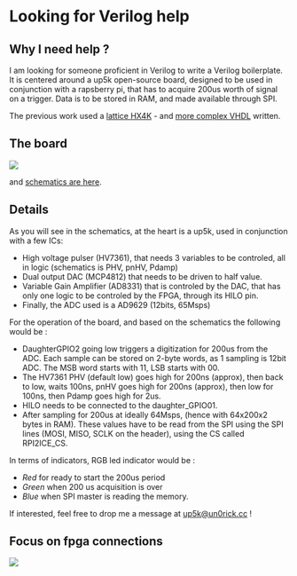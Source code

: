 # Looking for Verilog help

## Why I need help ?

I am looking for someone proficient in Verilog to write a Verilog boilerplate. It is centered around a up5k open-source board, designed to be used in conjunction with a rapsberry pi, that has to acquire 200us worth of signal on a trigger. Data is to be stored in RAM, and made available through SPI. 

The previous work used a [lattice HX4K](http://un0rick.cc/) - and [more complex VHDL](https://github.com/kelu124/un0rick/tree/master/software) written. 

## The board

![](https://raw.githubusercontent.com/kelu124/un0rick/master/images/lit3.png)

and [schematics are here](https://github.com/kelu124/un0rick/raw/master/images/15626199370000-default.pdf).

## Details

As you will see in the schematics, at the heart is a up5k, used in conjunction with a few ICs:
* High voltage pulser (HV7361), that needs 3 variables to be controled, all in logic (schematics is PHV, pnHV, Pdamp)
* Dual output DAC (MCP4812) that needs to be driven to half value.
* Variable Gain Amplifier (AD8331) that is controled by the DAC, that has only one logic to be controled by the FPGA, through its HILO pin.
* Finally, the ADC used is a AD9629 (12bits, 65Msps)

For the operation of the board, and based on the schematics the following would be  :
* DaughterGPIO2 going low triggers a digitization for 200us from the ADC. Each sample can be stored on 2-byte words, as 1 sampling is 12bit ADC. The MSB word starts with 11, LSB starts with 00.
* The HV7361 PHV (default low) goes high for 200ns (approx), then back to low, waits 100ns, pnHV goes high for 200ns (approx), then low for 100ns, then Pdamp goes high for 2us.
* HILO needs to be connected to the daughter_GPIO01.
* After sampling for 200us at ideally 64Msps, (hence with 64x200x2 bytes in RAM). These values have to be read from the SPI using the SPI lines (MOSI, MISO, SCLK on the header), using the CS called RPI2ICE_CS.

In terms of indicators, RGB led indicator would be : 
* _Red_ for ready to start the 200us period
* _Green_ when 200 us acquisition is over
* _Blue_ when SPI master is reading the memory.

If interested, feel free to drop me a message at up5k@un0rick.cc !

## Focus on fpga connections

![](https://raw.githubusercontent.com/kelu124/un0rick/master/images/up5k_centered.png)
